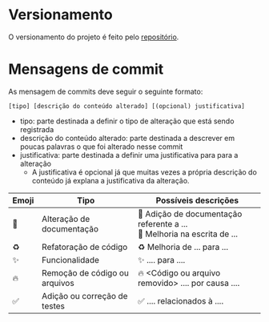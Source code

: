 # Versionamento

O versionamento do projeto é feito pelo [repositório](https://github.com/BrunoBiluca/biluca-finances).


# Mensagens de commit

As mensagem de commits deve seguir o seguinte formato:

```
[tipo] [descrição do conteúdo alterado] [(opcional) justificativa]
```

- tipo: parte destinada a definir o tipo de alteração que está sendo registrada
- descrição do conteúdo alterado: parte destinada a descrever em poucas palavras o que foi alterado nesse commit
- justificativa: parte destinada a definir uma justificativa para para a alteração
	- A justificativa é opcional já que muitas vezes a própria descrição do conteúdo já explana a justificativa da alteração.


| Emoji | Tipo                          | Possíveis descrições                                                     |
| ----- | ----------------------------- | ------------------------------------------------------------------------ |
| 📖     | Alteração de documentação     | 📖 Adição de documentação referente a ...<br>📖 Melhoria na escrita de ... |
| ♻️     | Refatoração de código         | ♻️ Melhoria de ... para ...                                               |
| ✨     | Funcionalidade                | ✨ <Fumcionalidade> .... para ....                                        |
| 🔥     | Remoção de código ou arquivos | 🔥 <Código ou arquivo removido> .... por causa ....                       |
| ✅     | Adição ou correção de testes  | ✅ .... relacionados à ....                                               |